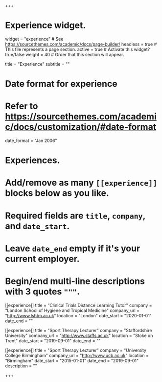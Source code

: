 +++
# Experience widget.
widget = "experience"  # See https://sourcethemes.com/academic/docs/page-builder/
headless = true  # This file represents a page section.
active = true  # Activate this widget? true/false
weight = 40  # Order that this section will appear.

title = "Experience"
subtitle = ""

# Date format for experience
#   Refer to https://sourcethemes.com/academic/docs/customization/#date-format
date_format = "Jan 2006"

# Experiences.
#   Add/remove as many `[[experience]]` blocks below as you like.
#   Required fields are `title`, `company`, and `date_start`.
#   Leave `date_end` empty if it's your current employer.
#   Begin/end multi-line descriptions with 3 quotes `"""`.

[[experience]]
  title = "Clinical Trials Distance Learning Tutor"
  company = "London School of Hygiene and Tropical Medicine"
  company_url = "http://www.lshtm.ac.uk"
  location = "London"
  date_start = "2020-01-01"
  date_end = ""
  
[[experience]]
  title = "Sport Therapy Lecturer"
  company = "Staffordshire University"
  company_url = "http://www.staffs.ac.uk"
  location = "Stoke on Trent"
  date_start = "2019-09-01"
  date_end = ""
  

[[experience]]
  title = "Sport Therapy Lecturer"
  company = "University College Birmingham"
  company_url = "http://www.ucb.ac.uk"
  location = "Birmingham"
  date_start = "2015-01-01"
  date_end = "2019-09-01"
  description = ""

+++
